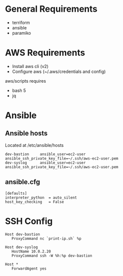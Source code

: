 # General Requirements

* terriform 
* ansible 
* paramiko

# AWS Requirements

* Install aws cli (v2)
* Configure aws (~/.aws/credentials and config)

aws/scripts requires

* bash 5
* jq

# Ansible

## Ansible hosts 

Located at /etc/ansible/hosts

```
dev-bastion     ansible_user=ec2-user   ansible_ssh_private_key_file=~/.ssh/aws-ec2-user.pem
dev-syslog      ansible_user=ec2-user   ansible_ssh_private_key_file=~/.ssh/aws-ec2-user.pem
```

## ansible.cfg

```
[defaults]
interpreter_python 	= auto_silent
host_key_checking 	= False
```

# SSH Config

```
Host dev-bastion
   ProxyCommand nc `print-ip.sh` %p

Host dev-syslog
   HostName 10.0.2.20
   ProxyCommand ssh -W %h:%p dev-bastion

Host *
   ForwardAgent yes
```
